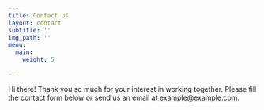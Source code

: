 ```yaml
---
title: Contact us
layout: contact
subtitle: ''
img_path: ''
menu:
  main:
    weight: 5

---
```

Hi there! Thank you so much for your interest in working together. Please fill the contact form below or send us an email at [example@example.com](mailto:example@example.com).